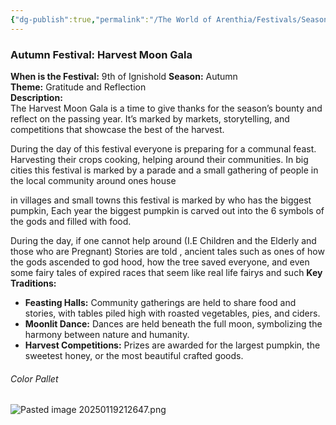 ```yaml
---
{"dg-publish":true,"permalink":"/The World of Arenthia/Festivals/Seasonal Festivals/Festival of Fall- Harvest Moon Gala/","tags":["Festivals","Seasons","Fall","Calander"]}
---
```


### **Autumn Festival: Harvest Moon Gala**
**When is the Festival:** 9th of Ignishold
**Season:** Autumn  
**Theme:** Gratitude and Reflection  
**Description:**  
The Harvest Moon Gala is a time to give thanks for the season’s bounty and reflect on the passing year. It’s marked by markets, storytelling, and competitions that showcase the best of the harvest.  

During the day of this festival everyone is preparing for a communal feast. Harvesting their crops cooking, helping around their communities. In big cities this festival is marked by a parade and a small gathering of people in the local community around ones house

in villages and small towns this festival is marked by who has the biggest pumpkin, Each year the biggest pumpkin is carved out into the 6 symbols of the gods and filled with food. 

During the day, if one cannot help around (I.E Children and the Elderly and those who are Pregnant) Stories are told , ancient tales such as ones of how the gods ascended to god hood, how the tree saved everyone, and even some fairy tales of expired races that seem like real life fairys and such
**Key Traditions:**

- **Feasting Halls:** Community gatherings are held to share food and stories, with tables piled high with roasted vegetables, pies, and ciders.
- **Moonlit Dance:** Dances are held beneath the full moon, symbolizing the harmony between nature and humanity.
- **Harvest Competitions:** Prizes are awarded for the largest pumpkin, the sweetest honey, or the most beautiful crafted goods.

###### Color Pallet 
![Pasted image 20250119212647.png](/img/user/Images/Pasted%20image%2020250119212647.png)
